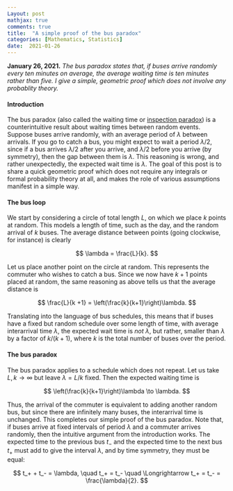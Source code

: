 ```yaml
---
Layout: post
mathjax: true
comments: true
title:  "A simple proof of the bus paradox"
categories: [Mathematics, Statistics]
date:  2021-01-26
---
```


**January 26, 2021.** *The bus paradox states that, if buses arrive
  randomly every ten minutes on average, the average waiting time is
  ten minutes rather than five. I give a simple, geometric proof which
  does not involve any probablity theory.*

#### Introduction

The bus paradox (also called the waiting time or
[inspection paradox](https://en.wikipedia.org/wiki/Renewal_theory#Inspection_paradox))
is a counterintuitive result about waiting times between random events.
Suppose buses arrive randomly, with an average period of $\lambda$
between arrivals.
If you go to catch a bus, you might expect to wait a period
$\lambda/2$, since if a bus arrives $\lambda/2$ after you arrive, and
$\lambda/2$ before you arrive (by symmetry), then the gap between them
is $\lambda$.
This reasoning is wrong, and rather unexpectedly, the expected wait
time is $\lambda$.
The goal of this post is to share a quick geometric proof which does
not require any integrals or formal probability theory at all, and
makes the role of various assumptions manifest in a simple way.

#### The bus loop

We start by considering a circle of total length $L$, on
which we place $k$ points at random.
This models a length of time, such as the day, and the random arrival
of $k$ buses.
The average distance between points (going clockwise, for instance) is clearly

$$
\lambda = \frac{L}{k}.
$$

Let us place another point on the circle at random.
This represents the commuter who wishes to catch a bus.
Since we now have $k + 1$ points placed at random, the same reasoning
as above tells us that the average distance is

$$
\frac{L}{k +1} = \left(\frac{k}{k+1}\right)\lambda.
$$

Translating into the language of bus schedules, this means that if
buses have a fixed but random schedule over some length of time, with
average interarrival time $\lambda$, the expected wait time is *not*
$\lambda$, but rather, smaller than $\lambda$ by a factor of
$k/(k+1)$, where $k$ is the total number of buses over the period.

#### The bus paradox

The bus paradox applies to a schedule which does not repeat.
Let us take $L, k \to \infty$ but leave $\lambda = L/k$ fixed.
Then the expected waiting time is

$$
\left(\frac{k}{k+1}\right)\lambda \to \lambda.
$$

Thus, the arrival of the commuter is equivalent to adding another random
bus, but since there are infinitely many buses, the interarrival time
is unchanged. This completes our simple proof of the bus paradox.
Note that, if buses arrive at fixed intervals of
period $\lambda$ and a commuter arrives randomly, then the
intuitive argument from the introduction works.
The expected time to the previous bus $t_-$ and the expected time to
the next bus $t_+$ must add to give the interval $\lambda$, and by
time symmetry, they must be equal:

$$
t_+ + t_- = \lambda, \quad t_+ = t_- \quad \Longrightarrow t_+ = t_- = \frac{\lambda}{2}.
$$

<!-- There are a few other fun things we can do, however.
If we add $n$ commuters, for $n = o(k)$, then when they sprinkled
randomly among the buses, it is overwhelmingly likely that the next
thing to come along will be a bus rather than a commuter (with
probability $k/(k+n) \to 1$), and hence the expected wait time is

$$
\left(\frac{k}{k+n}\right)\lambda \to \lambda.
$$

But for finite $n$, the time to  -->
